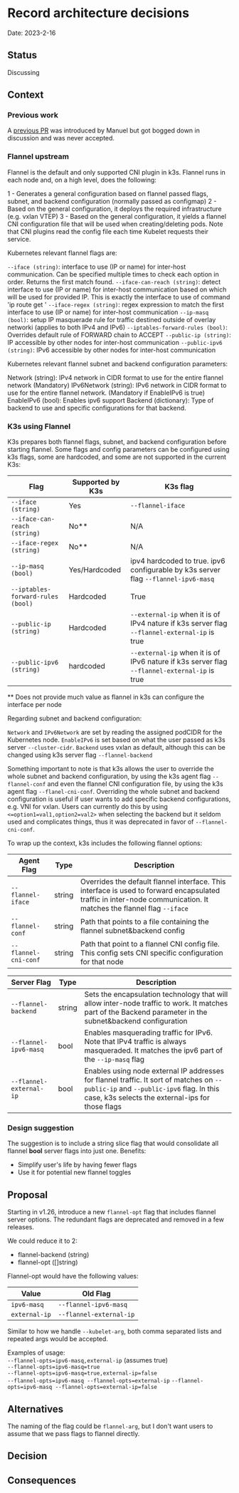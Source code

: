 # Record architecture decisions

Date: 2023-2-16

## Status

Discussing

## Context

### Previous work
A [previous PR](https://github.com/k3s-io/k3s/pull/6557) was introduced by Manuel but got bogged down in discussion and was never accepted. 

### Flannel upstream

Flannel is the default and only supported CNI plugin in k3s. Flannel runs in each node and, on a high level, does the following:

1 - Generates a general configuration based on flannel passed flags, subnet, and backend configuration (normally passed as configmap)
2 - Based on the general configuration, it deploys the required infrastructure (e.g. vxlan VTEP)
3 - Based on the general configuration, it yields a flannel CNI configuration file that will be used when creating/deleting pods. Note that CNI plugins read the config file each time Kubelet requests their service.

Kubernetes relevant flannel flags are:

`--iface (string)`: interface to use (IP or name) for inter-host communication. Can be specified multiple times to check each option in order. Returns the first match found.
`--iface-can-reach (string)`: detect interface to use (IP or name) for inter-host communication based on which will be used for provided IP. This is exactly the interface to use of command 'ip route get <ip-address>'
`--iface-regex (string)`: regex expression to match the first interface to use (IP or name) for inter-host communication
`--ip-masq (bool)`: setup IP masquerade rule for traffic destined outside of overlay networki (applies to both IPv4 and IPv6)
`--iptables-forward-rules (bool)`: Overrides default rule of FORWARD chain to ACCEPT
`--public-ip (string)`: IP accessible by other nodes for inter-host communication
`--public-ipv6 (string)`: IPv6 accessible by other nodes for inter-host communication


Kubernetes relevant flannel subnet and backend configuration parameters:

Network (string): IPv4 network in CIDR format to use for the entire flannel network (Mandatory)
IPv6Network (string): IPv6 network in CIDR format to use for the entire flannel network. (Mandatory if EnableIPv6 is true)
EnableIPv6 (bool): Enables ipv6 support
Backend (dictionary): Type of backend to use and specific configurations for that backend.


### K3s using Flannel

K3s prepares both flannel flags, subnet, and backend configuration before starting flannel. Some flags and config parameters can be configured using k3s flags, some are hardcoded, and some are not supported in the current K3s:

| Flag | Supported by K3s | K3s flag |
| --- | --- | --- |
| `--iface (string)`| Yes | `--flannel-iface` |
| `--iface-can-reach (string)` | No** | N/A |
| `--iface-regex (string)` | No** | N/A |
| `--ip-masq (bool)` | Yes/Hardcoded | ipv4 hardcoded to true. ipv6 configurable by k3s server flag `--flannel-ipv6-masq ` |
| `--iptables-forward-rules (bool)` | Hardcoded | True |
| `--public-ip (string)` | Hardcoded | `--external-ip` when it is of IPv4 nature if k3s server flag `--flannel-external-ip` is true |
| `--public-ipv6 (string)`| hardcoded | `--external-ip` when it is of IPv6 nature if k3s server flag `--flannel-external-ip` is true |

** Does not provide much value as flannel in k3s can configure the interface per node

Regarding subnet and backend configuration:

`Network` and `IPv6Network` are set by reading the assigned podCIDR for the Kubernetes node.
`EnableIPv6` is set based on what the user passed as k3s server `--cluster-cidr`.
`Backend` uses vxlan as default, although this can be changed using k3s server flag `--flannel-backend`

Something important to note is that k3s allows the user to override the whole subnet and backend configuration, by using the k3s agent flag `--flannel-conf` and even the flannel CNI configuration file, by using the k3s agent flag `--flanel-cni-conf`. Overriding the whole subnet and backend configuration is useful if user wants to add specific backend configurations, e.g. VNI for vxlan. Users can currently do this by using `<=option1=val1,option2=val2>` when selecting the backend but it seldom used and complicates things, thus it was deprecated in favor of `--flannel-cni-conf`.

To wrap up the context, k3s includes the following flannel options:

| Agent Flag | Type | Description |
| --- | --- | --- |
| `--flannel-iface` | string | Overrides the default flannel interface. This interface is used to forward encapsulated traffic in inter-node communication. It matches the flannel flag `--iface` |
| `--flannel-conf` | string | Path that points to a file containing the flannel subnet&backend config |
| `--flannel-cni-conf` | string | Path that point to a flannel CNI config file. This config sets CNI specific configuration for that node |

| Server Flag | Type | Description |
| --- | --- | --- |
| `--flannel-backend` | string | Sets the encapsulation technology that will allow inter-node traffic to work. It matches part of the Backend parameter in the subnet&backend configuration |
| `--flannel-ipv6-masq` | bool | Enables masquerading traffic for IPv6. Note that IPv4 traffic is always masqueraded. It matches the ipv6 part of the `--ip-masq` flag |
| `--flannel-external-ip` | bool | Enables using node external IP addresses for flannel traffic. It sort of matches on `--public-ip` and `--public-ipv6` flag. In this case, k3s selects the external-ips for those flags |

### Design suggestion

The suggestion is to include a string slice flag that would consolidate all flannel **bool** server flags into just one. Benefits:
* Simplify user's life by having fewer flags
* Use it for potential new flannel toggles

## Proposal

Starting in v1.26, introduce a new `flannel-opt` flag that includes flannel server options. The redundant flags are deprecated and removed in a few releases.

We could reduce it to 2:

* flannel-backend (string)
* flannel-opt ([]string)

Flannel-opt would have the following values:

| Value | Old Flag |
| --- | --- |
| `ipv6-masq` | `--flannel-ipv6-masq` |
| `external-ip` | `--flannel-external-ip` |

Similar to how we handle `--kubelet-arg`, both comma separated lists and repeated args would be accepted.

Examples of usage:  
`--flannel-opts=ipv6-masq,external-ip` (assumes true)  
`--flannel-opts=ipv6-masq=true`  
`--flannel-opts=ipv6-masq=true,external-ip=false`  
`--flannel-opts=ipv6-masq --flannel-opts=external-ip`
`--flannel-opts=ipv6-masq --flannel-opts=external-ip=false`
  
## Alternatives
The naming of the flag could be `flannel-arg`, but I don't want users to assume that we pass flags to flannel directly.

## Decision



## Consequences
